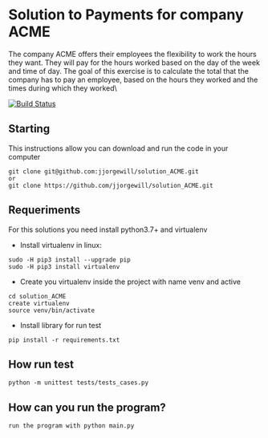 # Solution to Payments for company ACME
The company ACME offers their employees the flexibility to work the hours they want. They will pay for the hours worked based on the day of the week and time of day. The goal of this exercise is to calculate the total that the company has to pay an employee, based on the hours they worked and the times during which they worked\

[![Build Status](https://travis-ci.org/joemccann/dillinger.svg?branch=master)](https://travis-ci.org/joemccann/dillinger)

## Starting
This instructions allow you can download and run the code in your computer
```
git clone git@github.com:jjorgewill/solution_ACME.git 
or
git clone https://github.com/jjorgewill/solution_ACME.git
```
## Requeriments
For this solutions you need install python3.7+ and virtualenv 
- Install virtualenv in linux: 
```
sudo -H pip3 install --upgrade pip
sudo -H pip3 install virtualenv
```
- Create you virtualenv inside the project with name venv and active
```
cd solution_ACME
create virtualenv 
source venv/bin/activate 
```
- Install library for run test
```
pip install -r requirements.txt
```
## How run test
```
python -m unittest tests/tests_cases.py 
```
## How can you run the program?
```
run the program with python main.py
```


